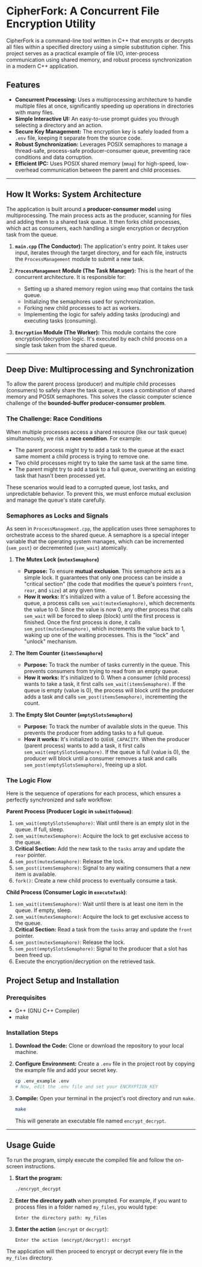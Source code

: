 # CipherFork: A Concurrent File Encryption Utility

CipherFork is a command-line tool written in C++ that encrypts or decrypts all files within a specified directory using a simple substitution cipher. This project serves as a practical example of file I/O, inter-process communication using shared memory, and robust process synchronization in a modern C++ application.

## Features

* **Concurrent Processing:** Uses a multiprocessing architecture to handle multiple files at once, significantly speeding up operations in directories with many files.
* **Simple Interactive UI:** An easy-to-use prompt guides you through selecting a directory and an action.
* **Secure Key Management:** The encryption key is safely loaded from a `.env` file, keeping it separate from the source code.
* **Robust Synchronization:** Leverages POSIX semaphores to manage a thread-safe, process-safe producer-consumer queue, preventing race conditions and data corruption.
* **Efficient IPC:** Uses POSIX shared memory (`mmap`) for high-speed, low-overhead communication between the parent and child processes.

-----

## How It Works: System Architecture

The application is built around a **producer-consumer model** using multiprocessing. The main process acts as the producer, scanning for files and adding them to a shared task queue. It then forks child processes, which act as consumers, each handling a single encryption or decryption task from the queue.

1.  **`main.cpp` (The Conductor):** The application's entry point. It takes user input, iterates through the target directory, and for each file, instructs the `ProcessManagement` module to submit a new task.

2.  **`ProcessManagement` Module (The Task Manager):** This is the heart of the concurrent architecture. It is responsible for:
    * Setting up a shared memory region using `mmap` that contains the task queue.
    * Initializing the semaphores used for synchronization.
    * Forking new child processes to act as workers.
    * Implementing the logic for safely adding tasks (producing) and executing tasks (consuming).

3.  **`Encryption` Module (The Worker):** This module contains the core encryption/decryption logic. It's executed by each child process on a single task taken from the shared queue.

-----

## Deep Dive: Multiprocessing and Synchronization

To allow the parent process (producer) and multiple child processes (consumers) to safely share the task queue, it uses a combination of shared memory and POSIX semaphores. This solves the classic computer science challenge of the **bounded-buffer producer-consumer problem**.

### The Challenge: Race Conditions

When multiple processes access a shared resource (like our task queue) simultaneously, we risk a **race condition**. For example:
* The parent process might try to add a task to the queue at the exact same moment a child process is trying to remove one.
* Two child processes might try to take the same task at the same time.
* The parent might try to add a task to a full queue, overwriting an existing task that hasn't been processed yet.

These scenarios would lead to a corrupted queue, lost tasks, and unpredictable behavior. To prevent this, we must enforce mutual exclusion and manage the queue's state carefully.

### Semaphores as Locks and Signals

As seen in `ProcessManagement.cpp`, the application uses three semaphores to orchestrate access to the shared queue. A semaphore is a special integer variable that the operating system manages, which can be incremented (`sem_post`) or decremented (`sem_wait`) atomically.

1.  **The Mutex Lock (`mutexSemaphore`)**
    * **Purpose:** To ensure **mutual exclusion**. This semaphore acts as a simple lock. It guarantees that only one process can be inside a "critical section" (the code that modifies the queue's pointers `front`, `rear`, and `size`) at any given time.
    * **How it works:** It's initialized with a value of 1. Before accessing the queue, a process calls `sem_wait(mutexSemaphore)`, which decrements the value to 0. Since the value is now 0, any other process that calls `sem_wait` will be forced to sleep (block) until the first process is finished. Once the first process is done, it calls `sem_post(mutexSemaphore)`, which increments the value back to 1, waking up one of the waiting processes. This is the "lock" and "unlock" mechanism.

2.  **The Item Counter (`itemsSemaphore`)**
    * **Purpose:** To track the number of tasks currently in the queue. This prevents consumers from trying to read from an empty queue.
    * **How it works:** It's initialized to 0. When a consumer (child process) wants to take a task, it first calls `sem_wait(itemsSemaphore)`. If the queue is empty (value is 0), the process will block until the producer adds a task and calls `sem_post(itemsSemaphore)`, incrementing the count.

3.  **The Empty Slot Counter (`emptySlotsSemaphore`)**
    * **Purpose:** To track the number of available slots in the queue. This prevents the producer from adding tasks to a full queue.
    * **How it works:** It's initialized to `QUEUE_CAPACITY`. When the producer (parent process) wants to add a task, it first calls `sem_wait(emptySlotsSemaphore)`. If the queue is full (value is 0), the producer will block until a consumer removes a task and calls `sem_post(emptySlotsSemaphore)`, freeing up a slot.

### The Logic Flow

Here is the sequence of operations for each process, which ensures a perfectly synchronized and safe workflow:

**Parent Process (Producer Logic in `submitToQueue`)**:
1.  `sem_wait(emptySlotsSemaphore)`: Wait until there is an empty slot in the queue. If full, sleep.
2.  `sem_wait(mutexSemaphore)`: Acquire the lock to get exclusive access to the queue.
3.  **Critical Section:** Add the new task to the `tasks` array and update the `rear` pointer.
4.  `sem_post(mutexSemaphore)`: Release the lock.
5.  `sem_post(itemsSemaphore)`: Signal to any waiting consumers that a new item is available.
6.  `fork()`: Create a new child process to eventually consume a task.

**Child Process (Consumer Logic in `executeTask`)**:
1.  `sem_wait(itemsSemaphore)`: Wait until there is at least one item in the queue. If empty, sleep.
2.  `sem_wait(mutexSemaphore)`: Acquire the lock to get exclusive access to the queue.
3.  **Critical Section:** Read a task from the `tasks` array and update the `front` pointer.
4.  `sem_post(mutexSemaphore)`: Release the lock.
5.  `sem_post(emptySlotsSemaphore)`: Signal to the producer that a slot has been freed up.
6.  Execute the encryption/decryption on the retrieved task.

## Project Setup and Installation

### Prerequisites

  * G++ (GNU C++ Compiler)
  * make

### Installation Steps

1.  **Download the Code:**
    Clone or download the repository to your local machine.

2.  **Configure Environment:**
    Create a `.env` file in the project root by copying the example file and add your secret key.

    ```bash
    cp .env_example .env
    # Now, edit the .env file and set your ENCRYPTION_KEY
    ```

3.  **Compile:**
    Open your terminal in the project's root directory and run `make`.

    ```bash
    make
    ```

    This will generate an executable file named `encrypt_decrypt`.

-----

## Usage Guide

To run the program, simply execute the compiled file and follow the on-screen instructions.

1.  **Start the program:**

    ```bash
    ./encrypt_decrypt
    ```

2.  **Enter the directory path** when prompted. For example, if you want to process files in a folder named `my_files`, you would type:

    ```
    Enter the directory path: my_files
    ```

3.  **Enter the action** (`encrypt` or `decrypt`):

    ```
    Enter the action (encrypt/decrypt): encrypt
    ```

The application will then proceed to encrypt or decrypt every file in the `my_files` directory.